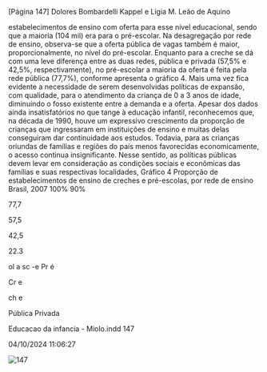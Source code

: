 [Página 147]
Dolores Bombardelli Kappel e Ligia M. Leão de Aquino

estabelecimentos de ensino com oferta para esse nível educacional,
sendo que a maioria (104 mil) era para o pré-escolar. Na desagregação
por rede de ensino, observa-se que a oferta pública de vagas também
é maior, proporcionalmente, no nível do pré-escolar. Enquanto para
a creche se dá com uma leve diferença entre as duas redes, pública e
privada (57,5% e 42,5%, respectivamente), no pré-escolar a maioria da
oferta é feita pela rede pública (77,7%), conforme apresenta o gráfico
4. Mais uma vez fica evidente a necessidade de serem desenvolvidas
políticas de expansão, com qualidade, para o atendimento da criança
de 0 a 3 anos de idade, diminuindo o fosso existente entre a demanda
e a oferta.
Apesar dos dados ainda insatisfatórios no que tange à educação
infantil, reconhecemos que, na década de 1990, houve um expressivo
crescimento da proporção de crianças que ingressaram em instituições
de ensino e muitas delas conseguiram dar continuidade aos estudos.
Todavia, para as crianças oriundas de famílias e regiões do país menos
favorecidas economicamente, o acesso continua insignificante. Nesse
sentido, as políticas públicas devem levar em consideração as condições sociais e econômicas das famílias e suas respectivas localidades,
Gráfico 4
Proporção de estabelecimentos de ensino de creches e pré-escolas,
por rede de ensino
Brasil, 2007
100%
90%

77,7


57,5


42,5


22.3


ol
a
sc
-e
Pr
é

Cr
e

ch
e


Pública
Privada


Educacao da infancia - Miolo.indd 147

04/10/2024 11:06:27

![147](./img/page_147-01.jpg)

